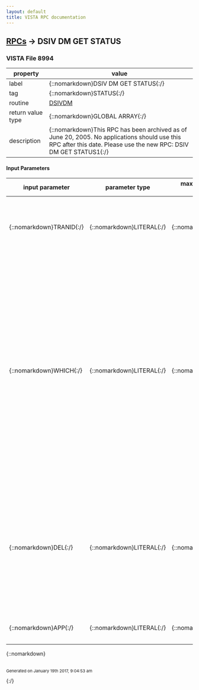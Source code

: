 ```yaml
---
layout: default
title: VISTA RPC documentation
---
```




## [RPCs](TableOfContent.md) &#8594; DSIV DM GET STATUS 



### VISTA File 8994 


 property | value 
--- | --- 
 label | {::nomarkdown}DSIV DM GET STATUS{:/}
 tag | {::nomarkdown}STATUS{:/}
 routine | [DSIVDM](http://code.osehra.org/dox/Routine_DSIVDM_source.html)
 return value type | {::nomarkdown}GLOBAL ARRAY{:/}
 description | {::nomarkdown}This RPC has been archived as of June 20, 2005.  No applications should use this RPC after this date.  Please use the new RPC: DSIV DM GET STATUS1{:/}

#### Input Parameters

| input parameter | parameter type | maximum data length | required | description | 
| --- | --- | --- | --- | --- | 
| {::nomarkdown}TRANID{:/} | {::nomarkdown}LITERAL{:/} | {::nomarkdown}50{:/} | {::nomarkdown}true{:/} | {::nomarkdown}This is the transaction ID that was passed to the VistA Imaging Import Queue.  It must be in the format DSS;xxxxxx.{:/} | 
| {::nomarkdown}WHICH{:/} | {::nomarkdown}LITERAL{:/} | {::nomarkdown}4{:/} | {::nomarkdown}true{:/} | {::nomarkdown}This is a string of codes to determine which transaction statuses to return.  The parameter WHICH and TRANID are mutually excluded.  That is if TRANID is passed, the parameter WHICH will not even be evaluated or acted upon. If WHICH contains A, then retrieve all transactions for all statusesIf WHICH contains E, then retrieve all ERROR transactionsIf WHICH contains S, then retrieve all SUCCESSFUL transactionsIf WHICH contains P, then retrieve all PENDING transactions{:/} | 
| {::nomarkdown}DEL{:/} | {::nomarkdown}LITERAL{:/} | {::nomarkdown}1{:/} | {::nomarkdown}true{:/} | {::nomarkdown}This flag (0 or 1) will control whether or not the transaction record should be deleted from file 19621.   Default value is 0, do not delete If DEL=1 then delete all SUCCESSFUL transactions returned in the RPCcall.  So this will not delete import requests in an error state orpending.{:/} | 
| {::nomarkdown}APP{:/} | {::nomarkdown}LITERAL{:/} | {::nomarkdown}7{:/} | {::nomarkdown}true{:/} | {::nomarkdown}This is the application code assigned to a DSS application.  {:/} | 

{::nomarkdown} <br/><br/><p style="font-size: 11px">Generated on January 19th 2017, 9:04:53 am</p>{:/}